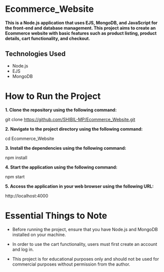 # Ecommerce_Website

**This is a Node.js application that uses EJS, MongoDB, and JavaScript for the front-end and database management. This project aims to create an Ecommerce website with basic features such as product listing, product details, cart functionality, and checkout.**

## Technologies Used

* Node.js
* EJS
* MongoDB

# How to Run the Project

**1. Clone the repository using the following command:**

git clone https://github.com/SHIBIL-MP/Ecommerce_Website.git

**2. Navigate to the project directory using the following command:**

cd Ecommerce_Website

**3. Install the dependencies using the following command:**

npm install


**4. Start the application using the following command:**

npm start


**5. Access the application in your web browser using the following URL:**

http://localhost:4000


# Essential Things to Note


* Before running the project, ensure that you have Node.js and MongoDB installed on your machine.

* In order to use the cart functionality, users must first create an account and log in.

* This project is for educational purposes only and should not be used for commercial purposes without permission from the author.
